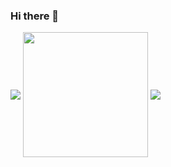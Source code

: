 ### Hi there 👋

<img align="center" src="https://github-readme-stats.vercel.app/api?username=sarolus&theme=dark&show_icons=true" />

<img  height="200" align="center" src="https://github-readme-stats.vercel.app/api/top-langs/?username=sarolus&theme=dark" />

<img align="center" src="https://github-readme-stats.vercel.app/api/wakatime?username=sarolus&theme=dark" />

<!--
**Sarolus/Sarolus** is a ✨ _special_ ✨ repository because its `README.md` (this file) appears on your GitHub profile.

Here are some ideas to get you started:

- 🔭 I’m currently working on ...
- 🌱 I’m currently learning ...
- 👯 I’m looking to collaborate on ...
- 🤔 I’m looking for help with ...
- 💬 Ask me about ...
- 📫 How to reach me: ...
- 😄 Pronouns: ...
- ⚡ Fun fact: ...
-->
